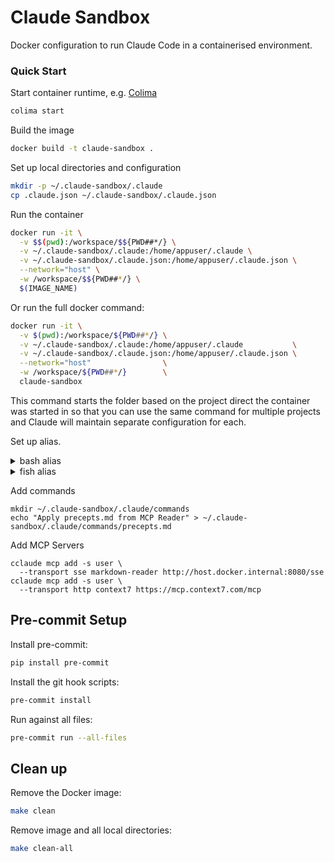 # Claude Sandbox

Docker configuration to run Claude Code in a containerised environment.

### Quick Start

Start container runtime, e.g. [Colima](https://github.com/abiosoft/colima)

```sh
colima start
```

Build the image

```sh
docker build -t claude-sandbox .
```

Set up local directories and configuration

```sh
mkdir -p ~/.claude-sandbox/.claude
cp .claude.json ~/.claude-sandbox/.claude.json
```

Run the container

```sh
docker run -it \
  -v $$(pwd):/workspace/$${PWD##*/} \
  -v ~/.claude-sandbox/.claude:/home/appuser/.claude \
  -v ~/.claude-sandbox/.claude.json:/home/appuser/.claude.json \
  --network="host" \
  -w /workspace/$${PWD##*/} \
  $(IMAGE_NAME)
```

Or run the full docker command:

```sh
docker run -it \
  -v $(pwd):/workspace/${PWD##*/} \
  -v ~/.claude-sandbox/.claude:/home/appuser/.claude           \
  -v ~/.claude-sandbox/.claude.json:/home/appuser/.claude.json \
  --network="host"                \
  -w /workspace/${PWD##*/}        \
  claude-sandbox
```

This command starts the folder based on the project direct the container was
started in so that you can use the same command for multiple projects and Claude
will maintain separate configuration for each.

Set up alias.

<details>
<summary>bash alias</summary>

Add this to your `~/.bashrc` or `~/.bash_profile`:

```bash
alias claude-box='docker run -it  \
  -v $(pwd):/workspace/${PWD##*/} \
  -v ~/.claude-sandbox/.claude:/home/appuser/.claude \
  -v ~/.claude-sandbox/.claude.json:/home/appuser/.claude.json \
  --network="host"                \
  -w /workspace/${PWD##*/}        \
  claude-sandbox'
```

Then reload your shell configuration:

```bash
source ~/.bashrc
```

</details>

<details>
<summary>fish alias</summary>

```fish
function claude-box
    docker run -it \
        -v $(pwd):/workspace/(path basename $PWD)        \
        -v ~/.claude-sandbox/.claude:/home/appuser/.claude \
        -v ~/.claude-sandbox/.claude.json:/home/appuser/.claude.json \
        -w /workspace/(path basename $PWD)               \
        claude-sandbox $argv
end
```

</details>

Add commands

```
mkdir ~/.claude-sandbox/.claude/commands
echo "Apply precepts.md from MCP Reader" > ~/.claude-sandbox/.claude/commands/precepts.md
```

Add MCP Servers

```
cclaude mcp add -s user \
  --transport sse markdown-reader http://host.docker.internal:8080/sse
cclaude mcp add -s user \
  --transport http context7 https://mcp.context7.com/mcp
```

## Pre-commit Setup

Install pre-commit:

```bash
pip install pre-commit
```

Install the git hook scripts:

```bash
pre-commit install
```

Run against all files:

```bash
pre-commit run --all-files
```

## Clean up

Remove the Docker image:

```sh
make clean
```

Remove image and all local directories:

```sh
make clean-all
```
